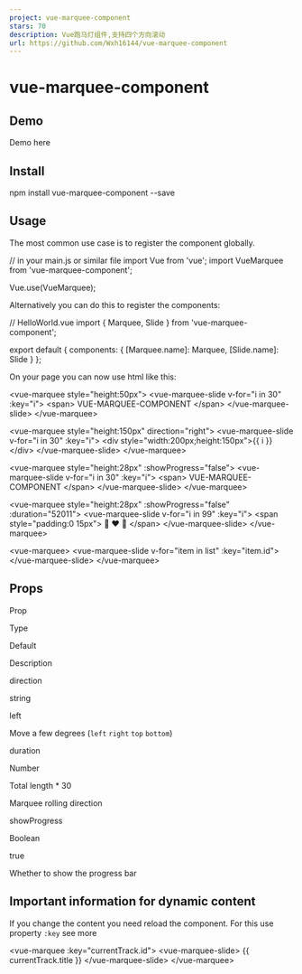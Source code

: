 ```yaml
---
project: vue-marquee-component
stars: 70
description: Vue跑马灯组件,支持四个方向滚动
url: https://github.com/Wxh16144/vue-marquee-component
---
```


vue-marquee-component
=====================

Demo
----

Demo here

Install
-------

  npm install vue-marquee-component --save

Usage
-----

The most common use case is to register the component globally.

// in your main.js or similar file
import Vue from 'vue';
import VueMarquee from 'vue-marquee-component';

Vue.use(VueMarquee);

Alternatively you can do this to register the components:

// HelloWorld.vue
import { Marquee, Slide } from 'vue-marquee-component';

export default {
  components: {
    \[Marquee.name\]: Marquee,
    \[Slide.name\]: Slide
  }
};

On your page you can now use html like this:

<!-- simple marquee text -->
<vue-marquee style\="height:50px"\>
  <vue-marquee-slide v-for\="i in 30" :key\="i"\>
    <span\> VUE-MARQUEE-COMPONENT </span\>
  </vue-marquee-slide\>
</vue-marquee\>

<!-- Set different directions -->
<!-- left 、 right 、 top 、bottom  -->
<vue-marquee style\="height:150px" direction\="right"\>
  <vue-marquee-slide v-for\="i in 30" :key\="i"\>
    <div style\="width:200px;height:150px"\>{{ i }}</div\>
  </vue-marquee-slide\>
</vue-marquee\>

<!-- Hide scrollbar -->
<vue-marquee style\="height:28px" :showProgress\="false"\>
  <vue-marquee-slide v-for\="i in 30" :key\="i"\>
    <span\> VUE-MARQUEE-COMPONENT </span\>
  </vue-marquee-slide\>
</vue-marquee\>

<!-- fast duration -->
<vue-marquee style\="height:28px" :showProgress\="false" :duration\="52011"\>
  <vue-marquee-slide v-for\="i in 99" :key\="i"\>
    <span style\="padding:0 15px"\> 👧 ❤️ 👦 </span\>
  </vue-marquee-slide\>
</vue-marquee\>

<!-- Insert any node -->
<vue-marquee\>
  <vue-marquee-slide v-for\="item in list" :key\="item.id"\>
    <!-- The component you want to display -->
  </vue-marquee-slide\>
</vue-marquee\>

Props
-----

Prop

Type

Default

Description

direction

string

left

Move a few degrees (`left` `right` `top` `bottom`)

duration

Number

Total length \* 30

Marquee rolling direction

showProgress

Boolean

true

Whether to show the progress bar

Important information for dynamic content
-----------------------------------------

If you change the content you need reload the component. For this use property `:key` see more

<!-- parse a unique key for reload the component  -->
<vue-marquee :key\="currentTrack.id"\>
  <vue-marquee-slide\>
    {{ currentTrack.title }}
  </vue-marquee-slide\>
</vue-marquee\>
